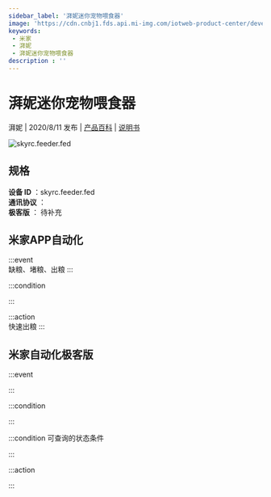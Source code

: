 ```yaml
---
sidebar_label: '湃妮迷你宠物喂食器'
image: 'https://cdn.cnbj1.fds.api.mi-img.com/iotweb-product-center/developer_160039271126356GuyuK8.png?GalaxyAccessKeyId=AKVGLQWBOVIRQ3XLEW&Expires=9223372036854775807&Signature=30lIRsQJyZxbEgpG9lTZgxUCDds='
keywords: 
 - 米家
 - 湃妮
 - 湃妮迷你宠物喂食器
description : ''
---
```

# 湃妮迷你宠物喂食器

湃妮 | 2020/8/11 发布 | [产品百科](https://home.mi.com/webapp/content/baike/product/index.html?model=skyrc.feeder.fed/) | [说明书](https://home.mi.com/views/introduction.html?model=skyrc.feeder.fed&region=cn)

![skyrc.feeder.fed](https://cdn.cnbj1.fds.api.mi-img.com/iotweb-product-center/developer_160039271126356GuyuK8.png?GalaxyAccessKeyId=AKVGLQWBOVIRQ3XLEW&Expires=9223372036854775807&Signature=30lIRsQJyZxbEgpG9lTZgxUCDds=)

## 规格  
> 
**设备 ID** ：skyrc.feeder.fed  
**通讯协议** ：  
**极客版**  ： 待补充 


## 米家APP自动化  

:::event  
缺粮、堵粮、出粮
:::

:::condition  

:::

:::action   
快速出粮
:::

## 米家自动化极客版  

:::event  

:::

:::condition  

:::

:::condition 可查询的状态条件  

:::

:::action  

:::

        

